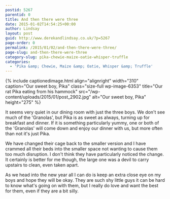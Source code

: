 ```yaml
---
postid: 5267
parentid: 0
title: And then there were three
date: 2015-01-02T14:54:25+00:00
author: Lindsay
layout: post
guid: http://www.derekandlindsay.co.uk/?p=5267
page-order: 0
permalink: /2015/01/02/and-then-there-were-three/
page-slug: and-then-there-were-three
category-slug: pika-chewie-maize-oatie-whisper-truffle
categories:
  - 'Pika &amp; Chewie, Maize &amp; Oatie, Whisper &amp; Truffle'
---
```

{% include captionedimage.html align="alignright" width="310" caption="Our sweet boy, Pika" class="size-full wp-image-6353" title="Our rat Pika eating from his hammock" src="/wp-content/uploads/2015/01/post_2902.jpg" alt="Our sweet boy, Pika" height="275" %} 

It seems very quiet in our dining room with just the three boys. We don't see much of the 'Granolas', but Pika is as sweet as always, turning up for breakfast and dinner. If it is something particularly yummy, one or both of the 'Granolas' will come down and enjoy our dinner with us, but more often than not it's just Pika.

We have changed their cage back to the smaller version and I have crammed all their beds into the smaller space not wanting to cause them too much disruption. I don't think they have particularly noticed the change. It certainly is better for me though, the large one was a devil to carry upstairs to clean, even taken apart.

As we head into the new year all I can do is keep an extra close eye on my boys and hope they will be okay. They are such shy little guys it can be hard to know what's going on with them, but I really do love and want the best for them, even if they are a bit silly.